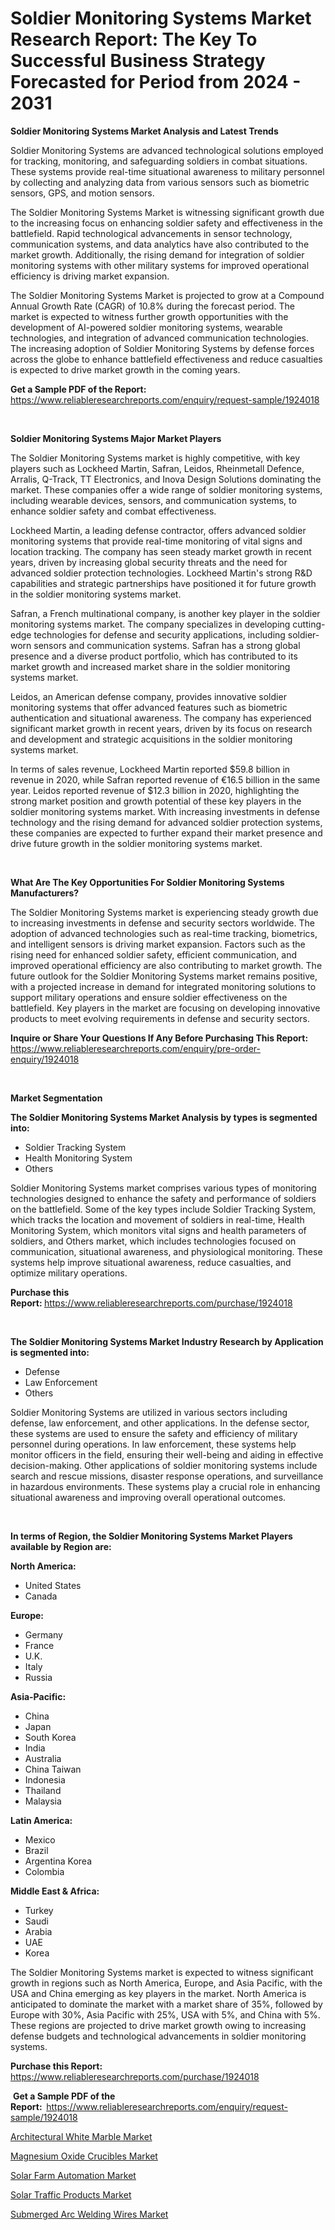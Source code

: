 <p><h1>Soldier Monitoring Systems Market Research Report: The Key To Successful Business Strategy Forecasted for Period from 2024 - 2031</h1></p><p><strong>Soldier Monitoring Systems Market Analysis and Latest Trends</strong></p>
<p><p>Soldier Monitoring Systems are advanced technological solutions employed for tracking, monitoring, and safeguarding soldiers in combat situations. These systems provide real-time situational awareness to military personnel by collecting and analyzing data from various sensors such as biometric sensors, GPS, and motion sensors.</p><p>The Soldier Monitoring Systems Market is witnessing significant growth due to the increasing focus on enhancing soldier safety and effectiveness in the battlefield. Rapid technological advancements in sensor technology, communication systems, and data analytics have also contributed to the market growth. Additionally, the rising demand for integration of soldier monitoring systems with other military systems for improved operational efficiency is driving market expansion.</p><p>The Soldier Monitoring Systems Market is projected to grow at a Compound Annual Growth Rate (CAGR) of 10.8% during the forecast period. The market is expected to witness further growth opportunities with the development of AI-powered soldier monitoring systems, wearable technologies, and integration of advanced communication technologies. The increasing adoption of Soldier Monitoring Systems by defense forces across the globe to enhance battlefield effectiveness and reduce casualties is expected to drive market growth in the coming years.</p></p>
<p><strong>Get a Sample PDF of the Report:&nbsp;</strong> <a href="https://www.reliableresearchreports.com/enquiry/request-sample/1924018">https://www.reliableresearchreports.com/enquiry/request-sample/1924018</a></p>
<p>&nbsp;</p>
<p><strong>Soldier Monitoring Systems Major Market Players</strong></p>
<p><p>The Soldier Monitoring Systems market is highly competitive, with key players such as Lockheed Martin, Safran, Leidos, Rheinmetall Defence, Arralis, Q-Track, TT Electronics, and Inova Design Solutions dominating the market. These companies offer a wide range of soldier monitoring systems, including wearable devices, sensors, and communication systems, to enhance soldier safety and combat effectiveness.</p><p>Lockheed Martin, a leading defense contractor, offers advanced soldier monitoring systems that provide real-time monitoring of vital signs and location tracking. The company has seen steady market growth in recent years, driven by increasing global security threats and the need for advanced soldier protection technologies. Lockheed Martin's strong R&D capabilities and strategic partnerships have positioned it for future growth in the soldier monitoring systems market.</p><p>Safran, a French multinational company, is another key player in the soldier monitoring systems market. The company specializes in developing cutting-edge technologies for defense and security applications, including soldier-worn sensors and communication systems. Safran has a strong global presence and a diverse product portfolio, which has contributed to its market growth and increased market share in the soldier monitoring systems market.</p><p>Leidos, an American defense company, provides innovative soldier monitoring systems that offer advanced features such as biometric authentication and situational awareness. The company has experienced significant market growth in recent years, driven by its focus on research and development and strategic acquisitions in the soldier monitoring systems market.</p><p>In terms of sales revenue, Lockheed Martin reported $59.8 billion in revenue in 2020, while Safran reported revenue of €16.5 billion in the same year. Leidos reported revenue of $12.3 billion in 2020, highlighting the strong market position and growth potential of these key players in the soldier monitoring systems market. With increasing investments in defense technology and the rising demand for advanced soldier protection systems, these companies are expected to further expand their market presence and drive future growth in the soldier monitoring systems market.</p></p>
<p>&nbsp;</p>
<p><strong>What Are The Key Opportunities For Soldier Monitoring Systems Manufacturers?</strong></p>
<p><p>The Soldier Monitoring Systems market is experiencing steady growth due to increasing investments in defense and security sectors worldwide. The adoption of advanced technologies such as real-time tracking, biometrics, and intelligent sensors is driving market expansion. Factors such as the rising need for enhanced soldier safety, efficient communication, and improved operational efficiency are also contributing to market growth. The future outlook for the Soldier Monitoring Systems market remains positive, with a projected increase in demand for integrated monitoring solutions to support military operations and ensure soldier effectiveness on the battlefield. Key players in the market are focusing on developing innovative products to meet evolving requirements in defense and security sectors.</p></p>
<p><strong>Inquire or Share Your Questions If Any Before Purchasing This Report:</strong> <a href="https://www.reliableresearchreports.com/enquiry/pre-order-enquiry/1924018">https://www.reliableresearchreports.com/enquiry/pre-order-enquiry/1924018</a></p>
<p>&nbsp;</p>
<p><strong>Market Segmentation</strong></p>
<p><strong>The Soldier Monitoring Systems Market Analysis by types is segmented into:</strong></p>
<p><ul><li>Soldier Tracking System</li><li>Health Monitoring System</li><li>Others</li></ul></p>
<p><p>Soldier Monitoring Systems market comprises various types of monitoring technologies designed to enhance the safety and performance of soldiers on the battlefield. Some of the key types include Soldier Tracking System, which tracks the location and movement of soldiers in real-time, Health Monitoring System, which monitors vital signs and health parameters of soldiers, and Others market, which includes technologies focused on communication, situational awareness, and physiological monitoring. These systems help improve situational awareness, reduce casualties, and optimize military operations.</p></p>
<p><strong>Purchase this Report:&nbsp;</strong><a href="https://www.reliableresearchreports.com/purchase/1924018">https://www.reliableresearchreports.com/purchase/1924018</a></p>
<p>&nbsp;</p>
<p><strong>The Soldier Monitoring Systems Market Industry Research by Application is segmented into:</strong></p>
<p><ul><li>Defense</li><li>Law Enforcement</li><li>Others</li></ul></p>
<p><p>Soldier Monitoring Systems are utilized in various sectors including defense, law enforcement, and other applications. In the defense sector, these systems are used to ensure the safety and efficiency of military personnel during operations. In law enforcement, these systems help monitor officers in the field, ensuring their well-being and aiding in effective decision-making. Other applications of soldier monitoring systems include search and rescue missions, disaster response operations, and surveillance in hazardous environments. These systems play a crucial role in enhancing situational awareness and improving overall operational outcomes.</p></p>
<p>&nbsp;</p>
<p><strong>In terms of Region, the Soldier Monitoring Systems Market Players available by Region are:</strong></p>
<p>
    <p> <strong> North America: </strong>
        <ul>
            <li>United States</li>
            <li>Canada</li>
        </ul>
        </p> 
    <p> <strong> Europe: </strong>
        <ul>
            <li>Germany</li>
            <li>France</li>
            <li>U.K.</li>
            <li>Italy</li>
            <li>Russia</li>
        </ul>
        </p> 
    <p> <strong> Asia-Pacific: </strong>
        <ul>
            <li>China</li>
            <li>Japan</li>
            <li>South Korea</li>
            <li>India</li>
            <li>Australia</li>
            <li>China Taiwan</li>
            <li>Indonesia</li>
            <li>Thailand</li>
            <li>Malaysia</li>
        </ul>
        </p> 
    <p> <strong> Latin America: </strong>
        <ul>
            <li>Mexico</li>
            <li>Brazil</li>
            <li>Argentina Korea</li>
            <li>Colombia</li>
        </ul>
        </p> 
    <p> <strong> Middle East & Africa: </strong>
        <ul>
            <li>Turkey</li>
            <li>Saudi</li>
            <li>Arabia</li>
            <li>UAE</li>
            <li>Korea</li>
        </ul>
    </p>
    </p>
<p><p>The Soldier Monitoring Systems market is expected to witness significant growth in regions such as North America, Europe, and Asia Pacific, with the USA and China emerging as key players in the market. North America is anticipated to dominate the market with a market share of 35%, followed by Europe with 30%, Asia Pacific with 25%, USA with 5%, and China with 5%. These regions are projected to drive market growth owing to increasing defense budgets and technological advancements in soldier monitoring systems.</p></p>
<p><strong>Purchase this Report: </strong><a href="https://www.reliableresearchreports.com/purchase/1924018">https://www.reliableresearchreports.com/purchase/1924018</a></p>
<p>&nbsp;<strong>Get a Sample PDF of the Report:&nbsp;&nbsp;</strong><a href="https://www.reliableresearchreports.com/enquiry/request-sample/1924018">https://www.reliableresearchreports.com/enquiry/request-sample/1924018</a></p>
<p><strong></strong></p>
<p><p><a href="https://butternut-bug-553.notion.site/Architectural-White-Marble-Market-Research-Report-Provides-thorough-Industry-Overview-which-offers--496ec604569d45c6b2929e2317e3b1f2">Architectural White Marble Market</a></p><p><a href="https://mire-aunt-385.notion.site/Magnesium-Oxide-Crucibles-Market-Furnish-Information-about-Market-Size-Market-Share-Market-Dynamic-0cd5398779924c13aa18a51addd029f6">Magnesium Oxide Crucibles Market</a></p><p><a href="https://github.com/shotows/Market-Research-Report-List-1/blob/main/solar-farm-automation-market.md">Solar Farm Automation Market</a></p><p><a href="https://github.com/Sinjinluong3e0awx2m195k76/Market-Research-Report-List-1/blob/main/solar-traffic-products-market.md">Solar Traffic Products Market</a></p><p><a href="https://view.publitas.com/reportprime-1/submerged-arc-welding-wires-market-research-report-the-key-to-successful-business-strategy-forecasted-for-period-from-2024-2031/">Submerged Arc Welding Wires Market</a></p></p>